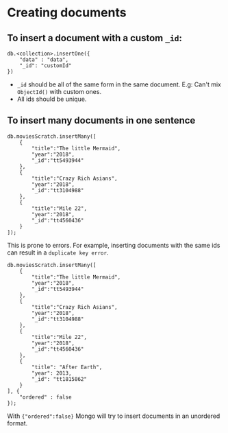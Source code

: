 # Creating documents

## To insert a document with a custom `_id`:

```
db.<collection>.insertOne({
    "data" : "data",
    "_id": "customId"
})
```

* `_id` should be all of the same form in the same document. E.g: Can't mix `ObjectId()` with custom ones.
* All ids should be unique.

## To insert many documents in one sentence

```
db.moviesScratch.insertMany([
    {
        "title":"The little Mermaid",
        "year":"2018",
        "_id":"tt5493944"
    },
    {
        "title":"Crazy Rich Asians",
        "year":"2018",
        "_id":"tt3104988"
    },
    {
        "title":"Mile 22",
        "year":"2018",
        "_id":"tt4560436"
    }
]);
```

This is prone to errors. For example, inserting documents with the same ids can result in a `duplicate key error`.

```
db.moviesScratch.insertMany([
    {
        "title":"The little Mermaid",
        "year":"2018",
        "_id":"tt5493944"
    },
    {
        "title":"Crazy Rich Asians",
        "year":"2018",
        "_id":"tt3104988"
    },
    {
        "title":"Mile 22",
        "year":"2018",
        "_id":"tt4560436"
    },
    {
        "title": "After Earth",
        "year": 2013,
        "_id": "tt1815862"
    }
], {
    "ordered" : false
});
```

With `{"ordered":false}` Mongo will try to insert documents in an unordered format.